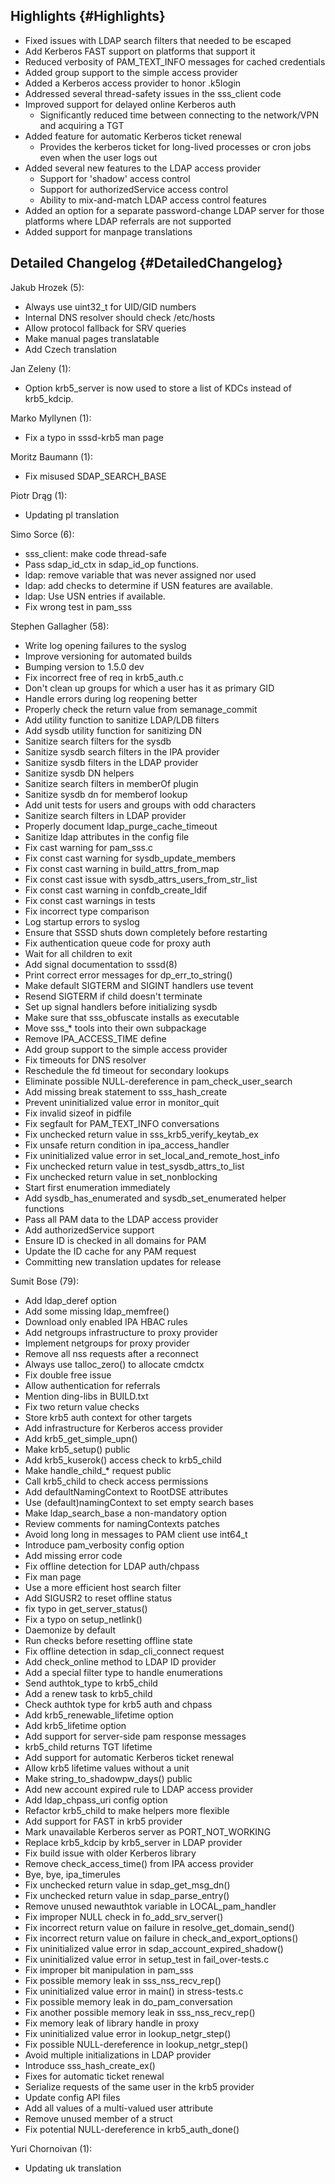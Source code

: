 Highlights {#Highlights}
----------

-   Fixed issues with LDAP search filters that needed to be escaped
-   Add Kerberos FAST support on platforms that support it
-   Reduced verbosity of PAM\_TEXT\_INFO messages for cached credentials
-   Added group support to the simple access provider
-   Added a Kerberos access provider to honor .k5login
-   Addressed several thread-safety issues in the sss\_client code
-   Improved support for delayed online Kerberos auth
    -   Significantly reduced time between connecting to the network/VPN
        and acquiring a TGT
-   Added feature for automatic Kerberos ticket renewal
    -   Provides the kerberos ticket for long-lived processes or cron
        jobs even when the user logs out
-   Added several new features to the LDAP access provider
    -   Support for 'shadow' access control
    -   Support for authorizedService access control
    -   Ability to mix-and-match LDAP access control features
-   Added an option for a separate password-change LDAP server for those
    platforms where LDAP referrals are not supported
-   Added support for manpage translations

Detailed Changelog {#DetailedChangelog}
------------------

Jakub Hrozek (5):

-   Always use uint32\_t for UID/GID numbers
-   Internal DNS resolver should check /etc/hosts
-   Allow protocol fallback for SRV queries
-   Make manual pages translatable
-   Add Czech translation

Jan Zeleny (1):

-   Option krb5\_server is now used to store a list of KDCs instead of
    krb5\_kdcip.

Marko Myllynen (1):

-   Fix a typo in sssd-krb5 man page

Moritz Baumann (1):

-   Fix misused SDAP\_SEARCH\_BASE

Piotr Drąg (1):

-   Updating pl translation

Simo Sorce (6):

-   sss\_client: make code thread-safe
-   Pass sdap\_id\_ctx in sdap\_id\_op functions.
-   ldap: remove variable that was never assigned nor used
-   ldap: add checks to determine if USN features are available.
-   ldap: Use USN entries if available.
-   Fix wrong test in pam\_sss

Stephen Gallagher (58):

-   Write log opening failures to the syslog
-   Improve versioning for automated builds
-   Bumping version to 1.5.0 dev
-   Fix incorrect free of req in krb5\_auth.c
-   Don't clean up groups for which a user has it as primary GID
-   Handle errors during log reopening better
-   Properly check the return value from semanage\_commit
-   Add utility function to sanitize LDAP/LDB filters
-   Add sysdb utility function for sanitizing DN
-   Sanitize search filters for the sysdb
-   Sanitize sysdb search filters in the IPA provider
-   Sanitize sysdb filters in the LDAP provider
-   Sanitize sysdb DN helpers
-   Sanitize search filters in memberOf plugin
-   Sanitize sysdb dn for memberof lookup
-   Add unit tests for users and groups with odd characters
-   Sanitize search filters in LDAP provider
-   Properly document ldap\_purge\_cache\_timeout
-   Sanitize ldap attributes in the config file
-   Fix cast warning for pam\_sss.c
-   Fix const cast warning for sysdb\_update\_members
-   Fix const cast warning in build\_attrs\_from\_map
-   Fix const cast issue with sysdb\_attrs\_users\_from\_str\_list
-   Fix const cast warning in confdb\_create\_ldif
-   Fix const cast warnings in tests
-   Fix incorrect type comparison
-   Log startup errors to syslog
-   Ensure that SSSD shuts down completely before restarting
-   Fix authentication queue code for proxy auth
-   Wait for all children to exit
-   Add signal documentation to sssd(8)
-   Print correct error messages for dp\_err\_to\_string()
-   Make default SIGTERM and SIGINT handlers use tevent
-   Resend SIGTERM if child doesn't terminate
-   Set up signal handlers before initializing sysdb
-   Make sure that sss\_obfuscate installs as executable
-   Move sss\_\* tools into their own subpackage
-   Remove IPA\_ACCESS\_TIME define
-   Add group support to the simple access provider
-   Fix timeouts for DNS resolver
-   Reschedule the fd timeout for secondary lookups
-   Eliminate possible NULL-dereference in pam\_check\_user\_search
-   Add missing break statement to sss\_hash\_create
-   Prevent uninitialized value error in monitor\_quit
-   Fix invalid sizeof in pidfile
-   Fix segfault for PAM\_TEXT\_INFO conversations
-   Fix unchecked return value in sss\_krb5\_verify\_keytab\_ex
-   Fix unsafe return condition in ipa\_access\_handler
-   Fix uninitialized value error in set\_local\_and\_remote\_host\_info
-   Fix unchecked return value in test\_sysdb\_attrs\_to\_list
-   Fix unchecked return value in set\_nonblocking
-   Start first enumeration immediately
-   Add sysdb\_has\_enumerated and sysdb\_set\_enumerated helper
    functions
-   Pass all PAM data to the LDAP access provider
-   Add authorizedService support
-   Ensure ID is checked in all domains for PAM
-   Update the ID cache for any PAM request
-   Committing new translation updates for release

Sumit Bose (79):

-   Add ldap\_deref option
-   Add some missing ldap\_memfree()
-   Download only enabled IPA HBAC rules
-   Add netgroups infrastructure to proxy provider
-   Implement netgroups for proxy provider
-   Remove all nss requests after a reconnect
-   Always use talloc\_zero() to allocate cmdctx
-   Fix double free issue
-   Allow authentication for referrals
-   Mention ding-libs in BUILD.txt
-   Fix two return value checks
-   Store krb5 auth context for other targets
-   Add infrastructure for Kerberos access provider
-   Add krb5\_get\_simple\_upn()
-   Make krb5\_setup() public
-   Add krb5\_kuserok() access check to krb5\_child
-   Make handle\_child\_\* request public
-   Call krb5\_child to check access permissions
-   Add defaultNamingContext to RootDSE attributes
-   Use (default)namingContext to set empty search bases
-   Make ldap\_search\_base a non-mandatory option
-   Review comments for namingContexts patches
-   Avoid long long in messages to PAM client use int64\_t
-   Introduce pam\_verbosity config option
-   Add missing error code
-   Fix offline detection for LDAP auth/chpass
-   Fix man page
-   Use a more efficient host search filter
-   Add SIGUSR2 to reset offline status
-   fix typo in get\_server\_status()
-   Fix a typo on setup\_netlink()
-   Daemonize by default
-   Run checks before resetting offline state
-   Fix offline detection in sdap\_cli\_connect request
-   Add check\_online method to LDAP ID provider
-   Add a special filter type to handle enumerations
-   Send authtok\_type to krb5\_child
-   Add a renew task to krb5\_child
-   Check authtok type for krb5 auth and chpass
-   Add krb5\_renewable\_lifetime option
-   Add krb5\_lifetime option
-   Add support for server-side pam response messages
-   krb5\_child returns TGT lifetime
-   Add support for automatic Kerberos ticket renewal
-   Allow krb5 lifetime values without a unit
-   Make string\_to\_shadowpw\_days() public
-   Add new account expired rule to LDAP access provider
-   Add ldap\_chpass\_uri config option
-   Refactor krb5\_child to make helpers more flexible
-   Add support for FAST in krb5 provider
-   Mark unavailable Kerberos server as PORT\_NOT\_WORKING
-   Replace krb5\_kdcip by krb5\_server in LDAP provider
-   Fix build issue with older Kerberos library
-   Remove check\_access\_time() from IPA access provider
-   Bye, bye, ipa\_timerules
-   Fix unchecked return value in sdap\_get\_msg\_dn()
-   Fix unchecked return value in sdap\_parse\_entry()
-   Remove unused newauthtok variable in LOCAL\_pam\_handler
-   Fix improper NULL check in fo\_add\_srv\_server()
-   Fix incorrect return value on failure in
    resolve\_get\_domain\_send()
-   Fix incorrect return value on failure in
    check\_and\_export\_options()
-   Fix uninitialized value error in sdap\_account\_expired\_shadow()
-   Fix uninitialized value error in setup\_test in fail\_over-tests.c
-   Fix improper bit manipulation in pam\_sss
-   Fix possible memory leak in sss\_nss\_recv\_rep()
-   Fix uninitialized value error in main() in stress-tests.c
-   Fix possible memory leak in do\_pam\_conversation
-   Fix another possible memory leak in sss\_nss\_recv\_rep()
-   Fix memory leak of library handle in proxy
-   Fix uninitialized value error in lookup\_netgr\_step()
-   Fix possible NULL-dereference in lookup\_netgr\_step()
-   Avoid multiple initializations in LDAP provider
-   Introduce sss\_hash\_create\_ex()
-   Fixes for automatic ticket renewal
-   Serialize requests of the same user in the krb5 provider
-   Update config API files
-   Add all values of a multi-valued user attribute
-   Remove unused member of a struct
-   Fix potential NULL-dereference in krb5\_auth\_done()

Yuri Chornoivan (1):

-   Updating uk translation

